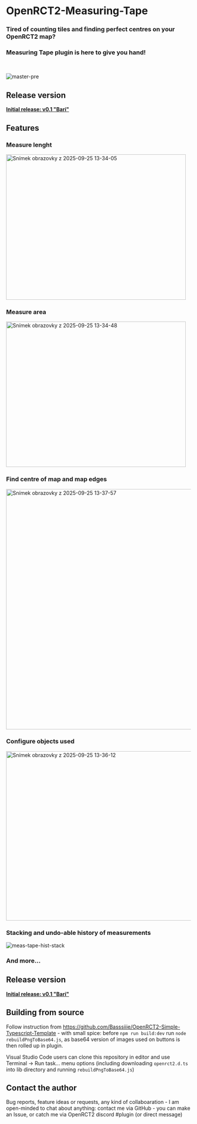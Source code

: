# OpenRCT2-Measuring-Tape
### Tired of counting tiles and finding perfect centres on your OpenRCT2 map?
### Measuring Tape plugin is here to give you hand!

<br/>

![master-pre](https://github.com/user-attachments/assets/18d879a6-4439-4fa3-bb69-7d3bb3634a68)

## Release version
**[Initial release: v0.1 "Bari"
](https://github.com/tygrysek90/OpenRCT2-Measuring-Tape/releases/tag/v0.1)**
## Features

### Measure lenght
<img width="490" height="395" alt="Snímek obrazovky z 2025-09-25 13-34-05" src="https://github.com/user-attachments/assets/32a9bb86-dec3-495c-94ad-5a552d1cd302" />

### Measure area
<img width="490" height="395" alt="Snímek obrazovky z 2025-09-25 13-34-48" src="https://github.com/user-attachments/assets/1eadafe6-338c-4063-b056-66f1f5049db6" />

### Find centre of map and map edges
<img width="608" height="653" alt="Snímek obrazovky z 2025-09-25 13-37-57" src="https://github.com/user-attachments/assets/424e4ca8-1e19-4203-ba39-b8f03833116b" />

### Configure objects used 
<img width="561" height="460" alt="Snímek obrazovky z 2025-09-25 13-36-12" src="https://github.com/user-attachments/assets/026a7304-aa7c-48f5-9a75-b99c38398252" />

### Stacking and undo-able history of measurements
![meas-tape-hist-stack](https://github.com/user-attachments/assets/1ddcc70d-17da-4bf9-a981-8fd644bd5677)


### And more...

## Release version
**[Initial release: v0.1 "Bari"
](https://github.com/tygrysek90/OpenRCT2-Measuring-Tape/releases/tag/v0.1)**

## Building from source
Follow instruction from https://github.com/Basssiiie/OpenRCT2-Simple-Typescript-Template - with small spice: before `npm run build:dev` run `node rebuildPngToBase64.js`, as base64 version of images used on buttons is then rolled up in plugin.

Visual Studio Code users can clone this repository in editor and use Terminal -> Run task... menu options (including downloading `openrct2.d.ts` into lib directory and running `rebuildPngToBase64.js`)

## Contact the author
Bug reports, feature ideas or requests, any kind of collaboaration - I am open-minded to chat about anything: contact me
via GitHub - you can make an Issue, or catch me via OpenRCT2 discord #plugin (or direct message)
